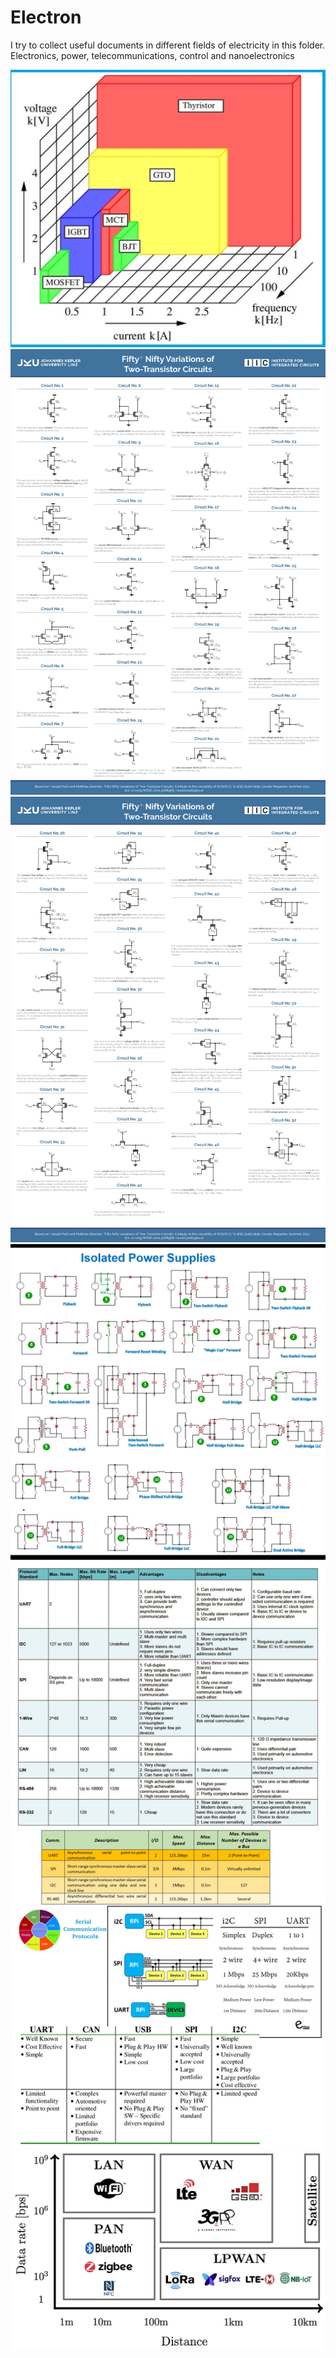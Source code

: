 # Electron
 I try to collect useful documents in different fields of electricity in this folder. Electronics, power, telecommunications, control and nanoelectronics

  <p align="center">
   <img src="https://github.com/mostafapiran/Electron/blob/main/Electronics/transistor.jpg">
   <img src="https://github.com/mostafapiran/Electron/blob/main/Electronics/page-1.jpg">
   <img src="https://github.com/mostafapiran/Electron/blob/main/Electronics/page-2.jpg">
   <img src="https://github.com/mostafapiran/Electron/blob/main/Power/Screenshot_2024-02-11-21-19-10.png">
   <img src="https://github.com/mostafapiran/Electron/blob/main/Code/Communications%20Protocols.png">
   <img src="https://github.com/mostafapiran/Electron/blob/main/Code/wireless%20Communications%20Protocols.png">
</p>
